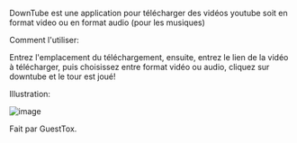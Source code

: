 DownTube est une application pour télécharger des vidéos youtube soit en format video ou en format audio (pour les musiques)

Comment l'utiliser:

Entrez l'emplacement du téléchargement, ensuite, entrez le lien de la vidéo à télécharger, puis choisissez entre format vidéo ou audio, cliquez sur downtube et le tour est joué!

Illustration:

![image](https://user-images.githubusercontent.com/93429502/184373685-68018869-a098-4ce7-ab89-eadcde101f1c.png)

Fait par GuestTox.
